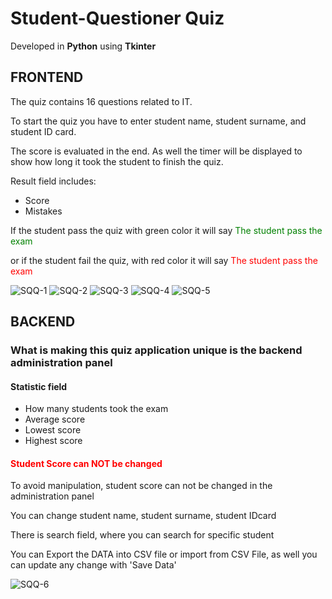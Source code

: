 # Student-Questioner Quiz
<p>Developed in <strong>Python</strong> using <strong>Tkinter</strong></p>
<h2>FRONTEND</h2>
<p>The quiz contains 16 questions related to IT.</p>
<p>To start the quiz you have to enter student name, student surname, and student ID card.</p>
<p>The score is evaluated in the end. As well the timer will be displayed to show how long it took the student to finish the quiz.</p>
<p>Result field includes:</p>
<ul>
  <li>Score</li>
  <li>Mistakes</li>
 </ul>
<p>If the student pass the quiz with green color it will say <span style = 'color:green;'>The student pass the exam</span> </p>
<p>or if the student fail the quiz, with red color it will say <span style = 'color:red;'>The student pass the exam</span> </p>
<p></p>
<img src="https://i.ibb.co/ccS62HP/SQQ-1.png" alt="SQQ-1" border="0">
<img src="https://i.ibb.co/1n23nyh/SQQ-2.png" alt="SQQ-2" border="0">
<img src="https://i.ibb.co/rMWgDC8/SQQ-3.png" alt="SQQ-3" border="0">
<img src="https://i.ibb.co/f1K28Ht/SQQ-4.png" alt="SQQ-4" border="0">
<img src="https://i.ibb.co/GxDnfQL/SQQ-5.png" alt="SQQ-5" border="0">

<h2>BACKEND</h2>
<h3>What is making this quiz application unique is the backend administration panel</h3>
<h4>Statistic field</h4>
<ul>
  <li>How many students took the exam</li>
  <li>Average score</li>
  <li>Lowest score</li>
  <li>Highest score</li>
</ul>
<h4 style = 'color:red'>Student Score can <strong>NOT</strong> be changed</h4>
<p>To avoid manipulation, student score can not be changed in the administration panel</p>
<p>You can change student name, student surname, student IDcard</p>
<p>There is search field, where you can search for specific student</p>
<p>You can Export the DATA into CSV file or import from CSV File, as well you can update any change with 'Save Data'</p>
<img src="https://i.ibb.co/1bKKbFb/SQQ-6.png" alt="SQQ-6" border="0">
